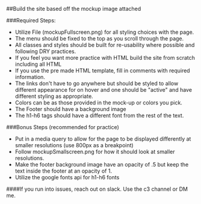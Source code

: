##Build the site based off the mockup image attached 

###Required Steps:
 * Utilize File (mockupFullscreen.png) for all styling choices with the page.
 * The menu should be fixed to the top as you scroll through the page.
 * All classes and styles should be built for re-usability where possible and following DRY practices.
 * If you feel you want more practice with HTML build the site from scratch including all HTML
 * If you use the pre made HTML template, fill in comments with required information.
 * The links don't have to go anywhere but should be styled to allow different appearance for on hover and one should be "active" and have different styling as appropriate.
 * Colors can be as those provided in the mock-up or colors you pick.
 * The Footer should have a background image
 * The h1-h6 tags should have a different font from the rest of the text.
 
 
 ###Bonus Steps (recommended for practice)
 * Put in a media query to allow for the page to be displayed differently at smaller resolutions (use 800px as a breakpoint)
 * Follow mockupSmallscreen.png for how it should look at smaller resolutions.
 * Make the footer background image have an opacity of .5 but keep the text inside the footer at an opacity of 1.
 * Utilize the google fonts api for h1-h6 fonts
 
 
 ####If you run into issues, reach out on slack. Use the c3 channel or DM me.